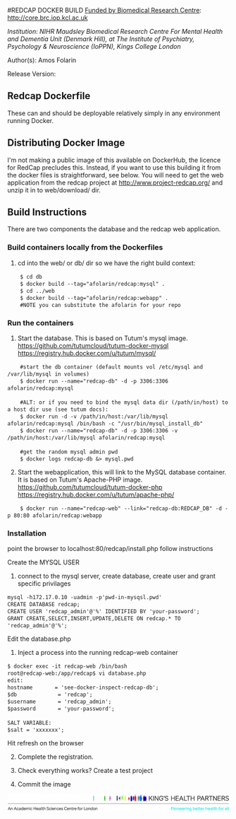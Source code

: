 #REDCAP DOCKER BUILD
[Funded by Biomedical Research Centre](http://core.brc.iop.kcl.ac.uk): http://core.brc.iop.kcl.ac.uk

*Institution: NIHR Maudsley Biomedical Research Centre For Mental Health and Dementia Unit (Denmark Hill), at The Institute of Psychiatry, Psychology & Neuroscience (IoPPN), Kings College London* 

Author(s): Amos Folarin

Release Version:

## Redcap Dockerfile
These can and should be deployable relatively simply in any environment running Docker.

## Distributing Docker Image
I'm not making a public image of this available on DockerHub, the licence for RedCap precludes this.
Instead, if you want to use this building it from the docker files is straightforward, see below. 
You will need to get the web application from the redcap project at http://www.project-redcap.org/ 
and unzip it in to web/download/ dir.

## Build Instructions
There are two components the database and the redcap web application.
### Build containers locally from the Dockerfiles

1) cd into the web/ or db/ dir so we have the right build context:
```
    $ cd db
    $ docker build --tag="afolarin/redcap:mysql" .
    $ cd ../web
    $ docker build --tag="afolarin/redcap:webapp" .
    #NOTE you can substitute the afolarin for your repo
```

### Run the containers
1) Start the database. This is based on Tutum's mysql image.
    https://github.com/tutumcloud/tutum-docker-mysql
    https://registry.hub.docker.com/u/tutum/mysql/
```
    #start the db container (default mounts vol /etc/mysql and /var/lib/mysql in volumes)
    $ docker run --name="redcap-db" -d -p 3306:3306 afolarin/redcap:mysql
    
    #ALT: or if you need to bind the mysql data dir (/path/in/host) to a host dir use (see tutum docs):
    $ docker run -d -v /path/in/host:/var/lib/mysql afolarin/redcap:mysql /bin/bash -c "/usr/bin/mysql_install_db"
    $ docker run --name="redcap-db" -d -p 3306:3306 -v /path/in/host:/var/lib/mysql afolarin/redcap:mysql

    #get the random mysql admin pwd
    $ docker logs redcap-db &> mysql.pwd
```

2) Start the webapplication, this will link to the MySQL database container. It is based on Tutum's 
    Apache-PHP image.
    https://github.com/tutumcloud/tutum-docker-php
    https://registry.hub.docker.com/u/tutum/apache-php/
```
    $ docker run --name="redcap-web" --link="redcap-db:REDCAP_DB" -d -p 80:80 afolarin/redcap:webapp
```

### Installation
point the browser to 
localhost:80/redcap/install.php
follow instructions

Create the MYSQL USER
1) connect to the mysql server, create database, create user and grant specific privilages
```
mysql -h172.17.0.10 -uadmin -p'pwd-in-mysqsl.pwd'
CREATE DATABASE redcap;
CREATE USER 'redcap_admin'@'%' IDENTIFIED BY 'your-password';
GRANT CREATE,SELECT,INSERT,UPDATE,DELETE ON redcap.* TO 'redcap_admin'@'%';
```

Edit the database.php
1) Inject a process into the running redcap-web container
```
$ docker exec -it redcap-web /bin/bash
root@redcap-web:/app/redcap$ vi database.php
edit:
hostname       = 'see-docker-inspect-redcap-db';
$db             = 'redcap';
$username       = 'redcap_admin';
$password       = 'your-password';

SALT VARIABLE:
$salt = 'xxxxxxx';
```
Hit refresh on the browser

2) Complete the registration.

3) Check everything works? Create a test project

4) Commit the image








![Kings Health Partners](figures/brc-u-logos/KHP_M_oneline_descriptor_strapline_hr_CMYK-e1409244956134.jpg)
